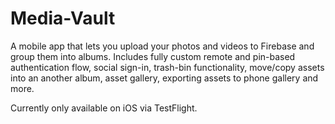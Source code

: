 # Media-Vault

A mobile app that lets you upload your photos and videos to Firebase and group them into albums.
Includes fully custom remote and pin-based authentication flow, social sign-in, trash-bin functionality, move/copy assets into an another album, asset gallery, exporting assets to phone gallery and more.

Currently only available on iOS via TestFlight.
